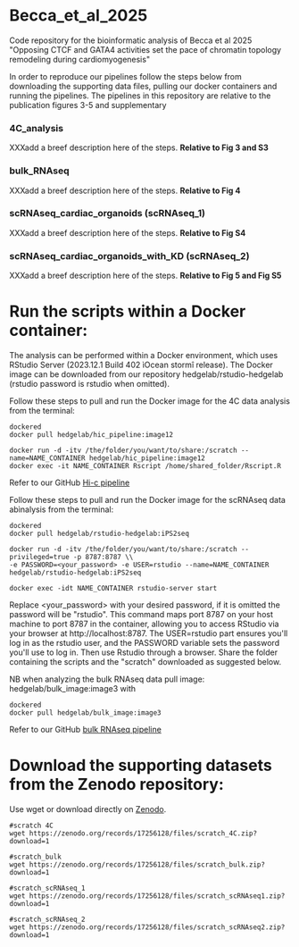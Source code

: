 # Becca_et_al_2025
Code repository for the bioinformatic analysis of Becca et al 2025 "Opposing CTCF and GATA4 activities set the pace of chromatin topology remodeling during cardiomyogenesis"

In order to reproduce our pipelines follow the steps below from downloading the supporting data files, pulling our docker containers and running the pipelines.
The pipelines in this repository are relative to the publication figures 3-5 and supplementary

### 4C_analysis
XXXadd a breef description here of the steps.
**Relative to Fig 3 and S3**

### bulk_RNAseq
XXXadd a breef description here of the steps.
**Relative to Fig 4**

### scRNAseq_cardiac_organoids (scRNAseq_1)
XXXadd a breef description here of the steps.
**Relative to Fig S4**

### scRNAseq_cardiac_organoids_with_KD (scRNAseq_2)
XXXadd a breef description here of the steps.
**Relative to Fig 5 and Fig S5**

# Run the scripts within a Docker container:

The analysis can be performed within a Docker environment, which uses RStudio Server (2023.12.1 Build 402 ìOcean stormî release). The Docker image can be downloaded from our repository hedgelab/rstudio-hedgelab (rstudio password is rstudio when omitted).

Follow these steps to pull and run the Docker image for the 4C data analysis from the terminal:

    dockered
    docker pull hedgelab/hic_pipeline:image12

    docker run -d -itv /the/folder/you/want/to/share:/scratch --name=NAME_CONTAINER hedgelab/hic_pipeline:image12
    docker exec -it NAME_CONTAINER Rscript /home/shared_folder/Rscript.R

Refer to our GitHub [Hi-c pipeline](https://github.com/sara-bianchi/HiC_pipeline)

Follow these steps to pull and run the Docker image for the scRNAseq data abìnalysis from the terminal:


    dockered
    docker pull hedgelab/rstudio-hedgelab:iPS2seq

    docker run -d -itv /the/folder/you/want/to/share:/scratch --privileged=true -p 8787:8787 \\
    -e PASSWORD=<your_password> -e USER=rstudio --name=NAME_CONTAINER hedgelab/rstudio-hedgelab:iPS2seq

    docker exec -idt NAME_CONTAINER rstudio-server start


Replace <your_password> with your desired password, if it is omitted the password will be "rstudio". This command maps port 8787 on your host machine to port 8787 in the container, allowing you to access RStudio via your browser at http://localhost:8787. The USER=rstudio part ensures you'll log in as the rstudio user, and the PASSWORD variable sets the password you'll use to log in. Then use Rstudio through a browser.
Share the folder containing the scripts and the "scratch" downloaded as suggested below.

NB when analyzing the bulk RNAseq data pull image: hedgelab/bulk_image:image3 with 

    dockered
    docker pull hedgelab/bulk_image:image3

Refer to our GitHub [bulk RNAseq pipeline](https://github.com/sara-bianchi/Bulk_RNA_seq_pipeline)


# Download the supporting datasets from the Zenodo repository:
Use wget or download directly on [Zenodo](https://doi.org/10.5281/zenodo.17256128).

    #scratch 4C 
    wget https://zenodo.org/records/17256128/files/scratch_4C.zip?download=1

    #scratch_bulk
    wget https://zenodo.org/records/17256128/files/scratch_bulk.zip?download=1

    #scratch_scRNAseq_1
    wget https://zenodo.org/records/17256128/files/scratch_scRNAseq1.zip?download=1
    
    #scratch_scRNAseq_2
    wget https://zenodo.org/records/17256128/files/scratch_scRNAseq2.zip?download=1

